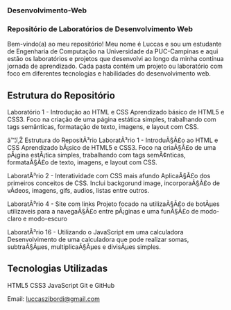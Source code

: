 
### Desenvolvimento-Web ###

### Repositório de Laboratórios de Desenvolvimento Web ###
Bem-vindo(a) ao meu repositório! Meu nome é Luccas e sou um estudante de Engenharia de Computação na Universidade da PUC-Campinas e aqui estão os laboratórios e projetos que desenvolvi ao longo da minha contínua jornada de aprendizado. Cada pasta contém um projeto ou laboratório com foco em diferentes tecnologias e habilidades do desenvolvimento web.

## Estrutura do Repositório ##
Laboratório 1 - Introdução ao HTML e CSS
Aprendizado básico de HTML5 e CSS3. Foco na criação de uma página estática simples, trabalhando com tags semânticas, formatação de texto, imagens, e layout com CSS.

â™¦ï¸Ž Estrutura do RepositÃ³rio
LaboratÃ³rio 1 - IntroduÃ§Ã£o ao HTML e CSS
Aprendizado bÃ¡sico de HTML5 e CSS3. Foco na criaÃ§Ã£o de uma pÃ¡gina estÃ¡tica simples, trabalhando com tags semÃ¢nticas, formataÃ§Ã£o de texto, imagens, e layout com CSS.

LaboratÃ³rio 2 - Interatividade com CSS mais afundo
AplicaÃ§Ã£o dos primeiros conceitos de CSS. Inclui backgorund image, incorporaÃ§Ã£o de vÃ­deos, imagens, gifs, audios,
listas entre outros.

LaboratÃ³rio 4 - Site com links
Projeto focado na utilizaÃ§Ã£o de botÃµes utilizaveis para a navegaÃ§Ã£o entre pÃ¡ginas e uma funÃ§Ã£o de modo-claro
e modo-escuro

LaboratÃ³rio 16 - Utilizando o JavaScript em uma calculadora
Desenvolvimento de uma calculadora que pode realizar somas, subtraÃ§Ãµes, multiplicaÃ§Ãµes e divisÃµes simples.



## Tecnologias Utilizadas ##
HTML5
CSS3 
JavaScript 
Git e GitHub

Email: luccaszibordi@gmail.com
